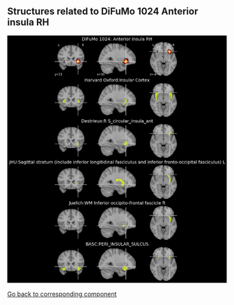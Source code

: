 


## Structures related to DiFuMo 1024 Anterior insula RH

![239](239.jpg "Structures related to DiFuMo 1024 Anterior insula RH")

[Go back to corresponding component](https://parietal-inria.github.io/DiFuMo/1024/html/239.html)